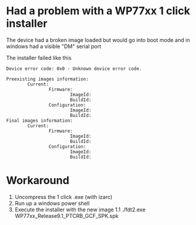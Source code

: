 # Had a problem with a WP77xx 1 click installer
The device had a broken image loaded but would go into boot mode and in windows had a visible "DM" serial port  


The installer failed like this
```
Device error code: 0x0 - Unknown device error code.

Preexisting images information:
        Current:
                Firmware:
                        ImageId:
                        BuildId:
                Configuration:
                        ImageId:
                        BuildId:
Final images information:
        Current:
                Firmware:
                        ImageId:
                        BuildId:
                Configuration:
                        ImageId:
                        BuildId:
```


# Workaround
1. Uncompress the 1 click .exe (with izarc)
1. Run up a windows power shell
1. Execute the installer with the new image
1.1 ./fdt2.exe WP77xx_Release9.1_PTCRB_GCF_SPK.spk



